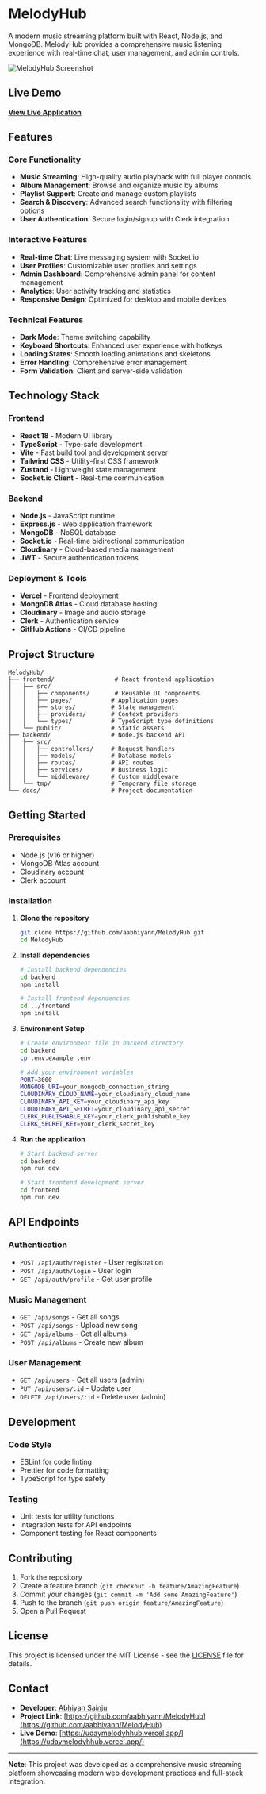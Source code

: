 
# MelodyHub

A modern music streaming platform built with React, Node.js, and MongoDB. MelodyHub provides a comprehensive music listening experience with real-time chat, user management, and admin controls.

![MelodyHub Screenshot](https://github.com/user-attachments/assets/86a7d631-8d30-42cf-a827-23556282c12d)

## Live Demo

**[View Live Application](https://udaymelodyhhub.vercel.app/)**

## Features

### Core Functionality
- **Music Streaming**: High-quality audio playback with full player controls
- **Album Management**: Browse and organize music by albums
- **Playlist Support**: Create and manage custom playlists
- **Search & Discovery**: Advanced search functionality with filtering options
- **User Authentication**: Secure login/signup with Clerk integration

### Interactive Features
- **Real-time Chat**: Live messaging system with Socket.io
- **User Profiles**: Customizable user profiles and settings
- **Admin Dashboard**: Comprehensive admin panel for content management
- **Analytics**: User activity tracking and statistics
- **Responsive Design**: Optimized for desktop and mobile devices

### Technical Features
- **Dark Mode**: Theme switching capability
- **Keyboard Shortcuts**: Enhanced user experience with hotkeys
- **Loading States**: Smooth loading animations and skeletons
- **Error Handling**: Comprehensive error management
- **Form Validation**: Client and server-side validation

## Technology Stack

### Frontend
- **React 18** - Modern UI library
- **TypeScript** - Type-safe development
- **Vite** - Fast build tool and development server
- **Tailwind CSS** - Utility-first CSS framework
- **Zustand** - Lightweight state management
- **Socket.io Client** - Real-time communication

### Backend
- **Node.js** - JavaScript runtime
- **Express.js** - Web application framework
- **MongoDB** - NoSQL database
- **Socket.io** - Real-time bidirectional communication
- **Cloudinary** - Cloud-based media management
- **JWT** - Secure authentication tokens

### Deployment & Tools
- **Vercel** - Frontend deployment
- **MongoDB Atlas** - Cloud database hosting
- **Cloudinary** - Image and audio storage
- **Clerk** - Authentication service
- **GitHub Actions** - CI/CD pipeline

## Project Structure

```
MelodyHub/
├── frontend/                 # React frontend application
│   ├── src/
│   │   ├── components/       # Reusable UI components
│   │   ├── pages/           # Application pages
│   │   ├── stores/          # State management
│   │   ├── providers/       # Context providers
│   │   └── types/           # TypeScript type definitions
│   └── public/              # Static assets
├── backend/                 # Node.js backend API
│   ├── src/
│   │   ├── controllers/     # Request handlers
│   │   ├── models/          # Database models
│   │   ├── routes/          # API routes
│   │   ├── services/        # Business logic
│   │   └── middleware/      # Custom middleware
│   └── tmp/                 # Temporary file storage
└── docs/                    # Project documentation
```

## Getting Started

### Prerequisites
- Node.js (v16 or higher)
- MongoDB Atlas account
- Cloudinary account
- Clerk account

### Installation

1. **Clone the repository**
   ```bash
   git clone https://github.com/aabhiyann/MelodyHub.git
   cd MelodyHub
   ```

2. **Install dependencies**
   ```bash
   # Install backend dependencies
   cd backend
   npm install
   
   # Install frontend dependencies
   cd ../frontend
   npm install
   ```

3. **Environment Setup**
   ```bash
   # Create environment file in backend directory
   cd backend
   cp .env.example .env
   
   # Add your environment variables
   PORT=3000
   MONGODB_URI=your_mongodb_connection_string
   CLOUDINARY_CLOUD_NAME=your_cloudinary_cloud_name
   CLOUDINARY_API_KEY=your_cloudinary_api_key
   CLOUDINARY_API_SECRET=your_cloudinary_api_secret
   CLERK_PUBLISHABLE_KEY=your_clerk_publishable_key
   CLERK_SECRET_KEY=your_clerk_secret_key
   ```

4. **Run the application**
   ```bash
   # Start backend server
   cd backend
   npm run dev
   
   # Start frontend development server
   cd frontend
   npm run dev
   ```

## API Endpoints

### Authentication
- `POST /api/auth/register` - User registration
- `POST /api/auth/login` - User login
- `GET /api/auth/profile` - Get user profile

### Music Management
- `GET /api/songs` - Get all songs
- `POST /api/songs` - Upload new song
- `GET /api/albums` - Get all albums
- `POST /api/albums` - Create new album

### User Management
- `GET /api/users` - Get all users (admin)
- `PUT /api/users/:id` - Update user
- `DELETE /api/users/:id` - Delete user (admin)

## Development

### Code Style
- ESLint for code linting
- Prettier for code formatting
- TypeScript for type safety

### Testing
- Unit tests for utility functions
- Integration tests for API endpoints
- Component testing for React components

## Contributing

1. Fork the repository
2. Create a feature branch (`git checkout -b feature/AmazingFeature`)
3. Commit your changes (`git commit -m 'Add some AmazingFeature'`)
4. Push to the branch (`git push origin feature/AmazingFeature`)
5. Open a Pull Request

## License

This project is licensed under the MIT License - see the [LICENSE](LICENSE) file for details.

## Contact

- **Developer**: [Abhiyan Sainju](https://github.com/aabhiyann)
- **Project Link**: [https://github.com/aabhiyann/MelodyHub](https://github.com/aabhiyann/MelodyHub)
- **Live Demo**: [https://udaymelodyhhub.vercel.app/](https://udaymelodyhhub.vercel.app/)

---

**Note**: This project was developed as a comprehensive music streaming platform showcasing modern web development practices and full-stack integration.
